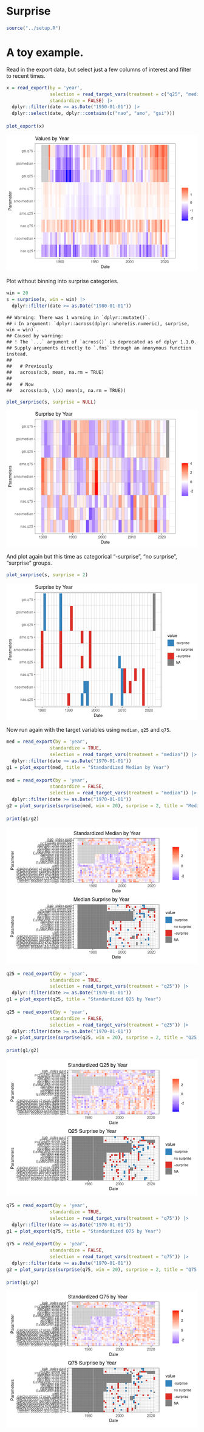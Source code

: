 Surprise
================

``` r
source("../setup.R")
```

# A toy example.

Read in the export data, but select just a few columns of interest and
filter to recent times.

``` r
x = read_export(by = 'year', 
                selection = read_target_vars(treatment = c("q25", "median", "q75")),
                standardize = FALSE) |>
  dplyr::filter(date >= as.Date("1950-01-01")) |>
  dplyr::select(date, dplyr::contains(c("nao", "amo", "gsi"))) 

plot_export(x)
```

![](README-surprise_files/figure-gfm/unnamed-chunk-2-1.png)<!-- -->

Plot without binning into surprise categories.

``` r
win = 20
s = surprise(x, win = win) |>
  dplyr::filter(date >= as.Date("1980-01-01"))
```

    ## Warning: There was 1 warning in `dplyr::mutate()`.
    ## ℹ In argument: `dplyr::across(dplyr::where(is.numeric), surprise, win = win)`.
    ## Caused by warning:
    ## ! The `...` argument of `across()` is deprecated as of dplyr 1.1.0.
    ## Supply arguments directly to `.fns` through an anonymous function instead.
    ## 
    ##   # Previously
    ##   across(a:b, mean, na.rm = TRUE)
    ## 
    ##   # Now
    ##   across(a:b, \(x) mean(x, na.rm = TRUE))

``` r
plot_surprise(s, surprise = NULL)
```

![](README-surprise_files/figure-gfm/unnamed-chunk-3-1.png)<!-- -->

And plot again but this time as categorical “-surprise”, “no surprise”,
“surprise” groups.

``` r
plot_surprise(s, surprise = 2)
```

![](README-surprise_files/figure-gfm/unnamed-chunk-4-1.png)<!-- -->

Now run again with the target variables using `median`, `q25` and `q75`.

``` r
med = read_export(by = 'year', 
                standardize = TRUE, 
                selection = read_target_vars(treatment = "median")) |>
  dplyr::filter(date >= as.Date("1970-01-01"))
g1 = plot_export(med, title = "Standardized Median by Year")

med = read_export(by = 'year', 
                standardize = FALSE, 
                selection = read_target_vars(treatment = "median")) |>
  dplyr::filter(date >= as.Date("1970-01-01"))
g2 = plot_surprise(surprise(med, win = 20), surprise = 2, title = "Median Surprise by Year")

print(g1/g2)
```

![](README-surprise_files/figure-gfm/unnamed-chunk-5-1.png)<!-- -->

``` r
q25 = read_export(by = 'year', 
                standardize = TRUE, 
                selection = read_target_vars(treatment = "q25")) |>
  dplyr::filter(date >= as.Date("1970-01-01"))
g1 = plot_export(q25, title = "Standardized Q25 by Year")

q25 = read_export(by = 'year', 
                standardize = FALSE, 
                selection = read_target_vars(treatment = "q25")) |>
  dplyr::filter(date >= as.Date("1970-01-01"))
g2 = plot_surprise(surprise(q25, win = 20), surprise = 2, title = "Q25 Surprise by Year")

print(g1/g2)
```

![](README-surprise_files/figure-gfm/unnamed-chunk-6-1.png)<!-- -->

``` r
q75 = read_export(by = 'year', 
                standardize = TRUE, 
                selection = read_target_vars(treatment = "q75")) |>
  dplyr::filter(date >= as.Date("1970-01-01"))
g1 = plot_export(q75, title = "Standardized Q75 by Year")

q75 = read_export(by = 'year', 
                standardize = FALSE, 
                selection = read_target_vars(treatment = "q75")) |>
  dplyr::filter(date >= as.Date("1970-01-01"))
g2 = plot_surprise(surprise(q75, win = 20), surprise = 2, title = "Q75 Surprise by Year")

print(g1/g2)
```

![](README-surprise_files/figure-gfm/unnamed-chunk-7-1.png)<!-- -->
